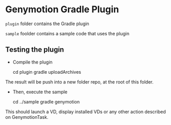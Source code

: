 Genymotion Gradle Plugin
========================

`plugin` folder contains the Gradle plugin

`sample` foolder contains a sample code that uses the plugin


Testing the plugin
------------------

 - Compile the plugin

    cd plugin
    gradle uploadArchives

The result will be push into a new folder repo, at the root of this folder.

 - Then, execute the sample

    cd ../sample
    gradle genymotion

This should launch a VD, display installed VDs or any other action described on GenymotionTask.



